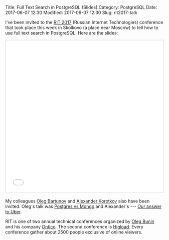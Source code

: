 Title: Full Text Search in PostgreSQL (Slides)
Category: PostgreSQL
Date: 2017-06-07 12:30
Modified: 2017-06-07 12:30
Slug: rit2017-talk

I've been invited to the [RIT 2017][rit] (Russian Internet Technologies)
conference that took place this week in Skolkovo (a place near Moscow) to tell
how to use full text search in PostgreSQL. Here are the slides:

<iframe src="//www.slideshare.net/slideshow/embed_code/key/2PF4C2UU37ctLK" width="595" height="485" frameborder="0" marginwidth="0" marginheight="0" scrolling="no" style="border:1px solid #CCC; border-width:1px; margin-bottom:5px; max-width: 100%;" allowfullscreen> </iframe>

My colleagues [Oleg Bartunov][ob] and [Alexander Korotkov][ak] also have been
invited.  Oleg's talk was [Postgres vs Mongo][pvm] and Alexander's --- [Our
answer to Uber][atu].

RIT is one of two annual technical conferences organized by [Oleg Bunin][ob] and
his company [Ontico][ontico]. The second conference is [Higload][hl]. Every
conference gather about 2500 people exclusive of online viewers.

[rit]: http://ritfest.ru/
[ob]: http://obartunov.livejournal.com/
[ak]: http://akorotkov.github.io/
[ob]: https://habrahabr.ru/company/oleg-bunin/
[ontico]: http://ontico.ru/
[pvm]: http://backendconf.ru/2017/abstracts/2781.html
[atu]: http://backendconf.ru/2017/abstracts/2784.html
[hl]: http://www.highload.ru/
